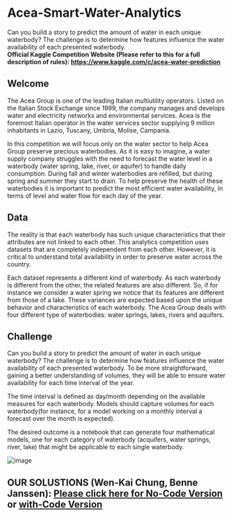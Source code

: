# Acea-Smart-Water-Analytics
Can you build a story to predict the amount of water in each unique waterbody? The challenge is to determine how features influence the water availability of each presented waterbody. <br/>
**Official Kaggle Competition Website (Please refer to this for a full description of rules): https://www.kaggle.com/c/acea-water-prediction** <br/>


## Welcome
The Acea Group is one of the leading Italian multiutility operators. Listed on the Italian Stock Exchange since 1999, the company manages and develops water and electricity networks and environmental services. Acea is the foremost Italian operator in the water services sector supplying 9 million inhabitants in Lazio, Tuscany, Umbria, Molise, Campania.

In this competition we will focus only on the water sector to help Acea Group preserve precious waterbodies. As it is easy to imagine, a water supply company struggles with the need to forecast the water level in a waterbody (water spring, lake, river, or aquifer) to handle daily consumption. During fall and winter waterbodies are refilled, but during spring and summer they start to drain. To help preserve the health of these waterbodies it is important to predict the most efficient water availability, in terms of level and water flow for each day of the year.

## Data
The reality is that each waterbody has such unique characteristics that their attributes are not linked to each other. This analytics competition uses datasets that are completely independent from each other. However, it is critical to understand total availability in order to preserve water across the country.

Each dataset represents a different kind of waterbody. As each waterbody is different from the other, the related features are also different. So, if for instance we consider a water spring we notice that its features are different from those of a lake. These variances are expected based upon the unique behavior and characteristics of each waterbody. The Acea Group deals with four different type of waterbodies: water springs, lakes, rivers and aquifers.

## Challenge
Can you build a story to predict the amount of water in each unique waterbody? The challenge is to determine how features influence the water availability of each presented waterbody. To be more straightforward, gaining a better understanding of volumes, they will be able to ensure water availability for each time interval of the year.

The time interval is defined as day/month depending on the available measures for each waterbody. Models should capture volumes for each waterbody(for instance, for a model working on a monthly interval a forecast over the month is expected).

The desired outcome is a notebook that can generate four mathematical models, one for each category of waterbody (acquifers, water springs, river, lake) that might be applicable to each single waterbody.

![image](https://user-images.githubusercontent.com/32351981/109770250-4bfecc80-7c36-11eb-8a06-b90e5c6d88aa.png)


## OUR SOLUSTIONS (Wen-Kai Chung, Benne Janssen): [Please click here for No-Code Version](https://www.kaggle.com/wkchung/water-prediction-via-var-vecm-lstm-mannheim-team?scriptVersionId=57663002) or [with-Code Version](/todisplay/main.md)
